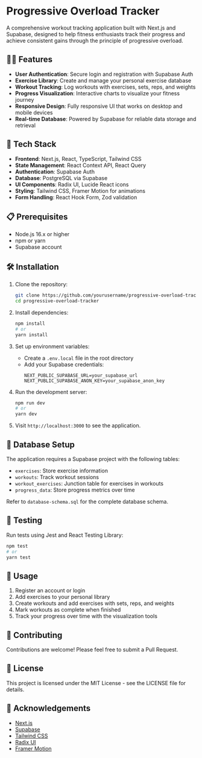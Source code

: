 # Progressive Overload Tracker

A comprehensive workout tracking application built with Next.js and Supabase, designed to help fitness enthusiasts track their progress and achieve consistent gains through the principle of progressive overload.

## 🏋️‍♂️ Features

- **User Authentication**: Secure login and registration with Supabase Auth
- **Exercise Library**: Create and manage your personal exercise database
- **Workout Tracking**: Log workouts with exercises, sets, reps, and weights
- **Progress Visualization**: Interactive charts to visualize your fitness journey
- **Responsive Design**: Fully responsive UI that works on desktop and mobile devices
- **Real-time Database**: Powered by Supabase for reliable data storage and retrieval

## 🚀 Tech Stack

- **Frontend**: Next.js, React, TypeScript, Tailwind CSS
- **State Management**: React Context API, React Query
- **Authentication**: Supabase Auth
- **Database**: PostgreSQL via Supabase
- **UI Components**: Radix UI, Lucide React icons
- **Styling**: Tailwind CSS, Framer Motion for animations
- **Form Handling**: React Hook Form, Zod validation

## 📋 Prerequisites

- Node.js 16.x or higher
- npm or yarn
- Supabase account

## 🛠️ Installation

1. Clone the repository:
   ```bash
   git clone https://github.com/yourusername/progressive-overload-tracker.git
   cd progressive-overload-tracker
   ```

2. Install dependencies:
   ```bash
   npm install
   # or
   yarn install
   ```

3. Set up environment variables:
   - Create a `.env.local` file in the root directory
   - Add your Supabase credentials:
     ```
     NEXT_PUBLIC_SUPABASE_URL=your_supabase_url
     NEXT_PUBLIC_SUPABASE_ANON_KEY=your_supabase_anon_key
     ```

4. Run the development server:
   ```bash
   npm run dev
   # or
   yarn dev
   ```

5. Visit `http://localhost:3000` to see the application.

## 💾 Database Setup

The application requires a Supabase project with the following tables:
- `exercises`: Store exercise information
- `workouts`: Track workout sessions
- `workout_exercises`: Junction table for exercises in workouts
- `progress_data`: Store progress metrics over time

Refer to `database-schema.sql` for the complete database schema.

## 🧪 Testing

Run tests using Jest and React Testing Library:

```bash
npm test
# or
yarn test
```

## 📱 Usage

1. Register an account or login
2. Add exercises to your personal library
3. Create workouts and add exercises with sets, reps, and weights
4. Mark workouts as complete when finished
5. Track your progress over time with the visualization tools

## 🤝 Contributing

Contributions are welcome! Please feel free to submit a Pull Request.

## 📄 License

This project is licensed under the MIT License - see the LICENSE file for details.

## 🙏 Acknowledgements

- [Next.js](https://nextjs.org/)
- [Supabase](https://supabase.io/)
- [Tailwind CSS](https://tailwindcss.com/)
- [Radix UI](https://www.radix-ui.com/)
- [Framer Motion](https://www.framer.com/motion/)
